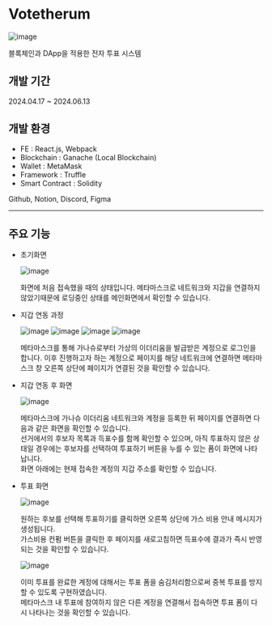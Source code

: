 # Votetherum
![image](https://github.com/user-attachments/assets/d93bd6ed-a163-46c0-b2aa-d76cdb405d5d)

블록체인과 DApp을 적용한 전자 투표 시스템

## 개발 기간
2024.04.17 ~ 2024.06.13

## 개발 환경
- FE : React.js, Webpack
- Blockchain : Ganache (Local Blockchain)
- Wallet : MetaMask
- Framework : Truffle
- Smart Contract : Solidity

Github, Notion, Discord, Figma

---

## 주요 기능
- 초기화면
  
  ![image](https://github.com/user-attachments/assets/46e4ac32-d896-458c-acd9-60b664af7e43)

  화면에 처음 접속했을 때의 상태입니다. 메타마스크로 네트워크와 지갑을 연결하지 않았기때문에 로딩중인 상태를 메인화면에서 확인할 수 있습니다.
  
- 지갑 연동 과정
  
  ![image](https://github.com/user-attachments/assets/7a241a5e-4b1e-45de-afb3-c571600dfc55)
  ![image](https://github.com/user-attachments/assets/b776e0bf-22c0-42fb-8b1a-202af98fcab5)
  ![image](https://github.com/user-attachments/assets/c5862a4a-9c3b-4e45-84d0-1778acd2bec3)
  ![image](https://github.com/user-attachments/assets/e3e18ebd-adb5-439c-bc4e-3c8f5d54d7d3)

  메타마스크를 통해 가나슈로부터 가상의 이더리움을 발급받은 계정으로 로그인을 합니다. 이후 진행하고자 하는 계정으로 페이지를 해당 네트워크에 연결하면 메타마스크 창 오른쪽 상단에 페이지가 연결된 것을 확인할 수 있습니다.

- 지갑 연동 후 화면

  ![image](https://github.com/user-attachments/assets/20a08976-5e17-47ab-b99c-dab28b400289)

  메타마스크에 가나슈 이더리움 네트워크와 계정을 등록한 뒤 페이지를 연결하면 다음과 같은 화면을 확인할 수 있습니다. <br>
  선거에서의 후보자 목록과 득표수를 함께 확인할 수 있으며, 아직 투표하지 않은 상태일 경우에는 후보자를 선택하여 투표하기 버튼을 누를 수 있는 폼이 화면에 나타납니다. <br>
  화면 아래에는 현재 접속한 계정의 지갑 주소를 확인할 수 있습니다. 

- 투표 화면

  ![image](https://github.com/user-attachments/assets/45523aad-3db6-479b-a717-d19fb3f7a581)

  원하는 후보를 선택해 투표하기를 클릭하면 오른쪽 상단에 가스 비용 안내 메시지가 생성됩니다. <br>
  가스비용 컨펌 버튼을 클릭한 후 페이지를 새로고침하면 득표수에 결과가 즉시 반영되는 것을 확인할 수 있습니다. 

  ![image](https://github.com/user-attachments/assets/d9a575b7-74cc-4cef-bac6-f06f1ef24d34)

  이미 투표를 완료한 계정에 대해서는 투표 폼을 숨김처리함으로써 중복 투표를 방지할 수 있도록 구현하였습니다. <br>
  메타마스크 내 투표에 참여하지 않은 다른 계정을 연결해서 접속하면 투표 폼이 다시 나타나는 것을 확인할 수 있습니다.
